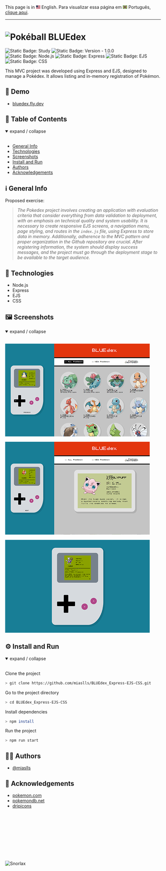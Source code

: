This page is in <img src="assets/img/flag-en.png" width="14" alt="English"> English.
Para visualizar essa página em <img src="assets/img/flag-pt-br.png" width="14" alt="Português"> Português, [clique aqui](./README-ptbr.md).

---

# ![Pokéball](public/img/pokeball-8bit.png) BLUEdex

![Static Badge: Study](https://img.shields.io/badge/study-blue)
![Static Badge: Version - 1.0.0](https://img.shields.io/badge/version-1.0.0-green)
![Static Badge: Node.js](https://img.shields.io/badge/Node.js-5a5a5a?logo=nodedotjs)
![Static Badge: Express](https://img.shields.io/badge/Express-5a5a5a?logo=express)
![Static Badge: EJS](https://img.shields.io/badge/EJS-5a5a5a)
![Static Badge: CSS](https://img.shields.io/badge/CSS-5a5a5a?logo=css3)

This MVC project was developed using Express and EJS, designed to manage a Pokédex. It allows listing and in-memory registration of Pokémon.

## 🔗 Demo

- [bluedex.fly.dev](https://bluedex.fly.dev/)

## 🟰 Table of Contents

<details open>
<summary>expand / collapse</summary>
&nbsp;

- [General Info](#ℹ️-general-info)
- [Technologies](#-technologies)
- [Screenshots](#%EF%B8%8F-screenshots)
- [Install and Run](#%EF%B8%8F-install-and-run)
- [Authors](#-authors)
- [Acknowledgements](#-acknowledgements)

</details>

## ℹ️ General Info

Proposed exercise:

> _The Pokedex project involves creating an application with evaluation criteria that consider everything from data validation to deployment, with an emphasis on technical quality and system usability. It is necessary to create responsive EJS screens, a navigation menu, page styling, and routes in the `index.js` file, using Express to store data in memory. Additionally, adherence to the MVC pattern and proper organization in the Github repository are crucial. After registering information, the system should display success messages, and the project must go through the deployment stage to be available to the target audience._

## 🧮 Technologies

- Node.js
- Express
- EJS
- CSS

## 🖼️ Screenshots

<details open>
<summary>expand / collapse</summary>
&nbsp;

![BLUEdex App Screenshot](assets/img/screenshots/01.gif)

![BLUEdex App Screenshot](assets/img/screenshots/02.gif)

![BLUEdex App Screenshot](assets/img/screenshots/03.gif)

</details>

## ⚙️ Install and Run

<details open>
<summary>expand / collapse</summary>
&nbsp;

Clone the project

```bash
> git clone https://github.com/miaslls/BLUEdex_Express-EJS-CSS.git
```

Go to the project directory

```bash
> cd BLUEdex_Express-EJS-CSS
```

Install dependencies

```bash
> npm install
```

Run the project

```bash
> npm run start
```

</details>

## 👩‍💻 Authors

- [@miaslls](https://www.github.com/miaslls)

## 🫶 Acknowledgements

- [pokemon.com](https://www.pokemon.com/us/pokedex/)
- [pokemondb.net](https://pokemondb.net/)
- [dripicons](http://demo.amitjakhu.com/dripicons/)

&nbsp;

&nbsp;

&nbsp;

&nbsp;

&nbsp;

![Snorlax](https://img.pokemondb.net/sprites/black-white/anim/normal/snorlax.gif)
